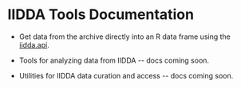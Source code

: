 # IIDDA Tools Documentation

* Get data from the archive directly into an R data frame using the [iidda.api](https://canmod.github.io/iidda-tools/iidda.api/). 
* Tools for analyzing data from IIDDA -- docs coming soon.

* Utilities for IIDDA data curation and access -- docs coming soon.
